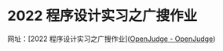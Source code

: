 # 2022 程序设计实习之广搜作业

网址：[2022 程序设计实习之广搜作业]([OpenJudge - OpenJudge](http://cxsjsx.openjudge.cn/hw202217/))
